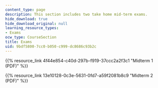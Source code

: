 ```yaml
---
content_type: page
description: This section includes two take home mid-term exams.
hide_download: true
hide_download_original: null
learning_resource_types:
- Exams
ocw_type: CourseSection
title: Exams
uid: 9bdf5800-7cc0-b050-c999-dc8686c93b2c
---
```


{{% resource_link 4f44e854-c40d-297b-f919-37ccc2a2f3c1 "Midterm 1 (PDF)" %}}

{{% resource_link 13e10128-0c3e-5631-0fd7-a59f2081b8c9 "Midterm 2 (PDF)" %}}